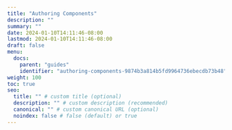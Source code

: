 ```yaml
---
title: "Authoring Components"
description: ""
summary: ""
date: 2024-01-10T14:11:46-08:00
lastmod: 2024-01-10T14:11:46-08:00
draft: false
menu:
  docs:
    parent: "guides"
    identifier: "authoring-components-9874b3a814b5fd9964736ebecdb73b48"
weight: 100
toc: true
seo:
  title: "" # custom title (optional)
  description: "" # custom description (recommended)
  canonical: "" # custom canonical URL (optional)
  noindex: false # false (default) or true
---
```

